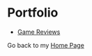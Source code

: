 # Portfolio
- [Game Reviews](https://github.com/ChristianCruz117/GameReviews)

Go back to my [Home Page](https://christiancruz117.github.io/)
